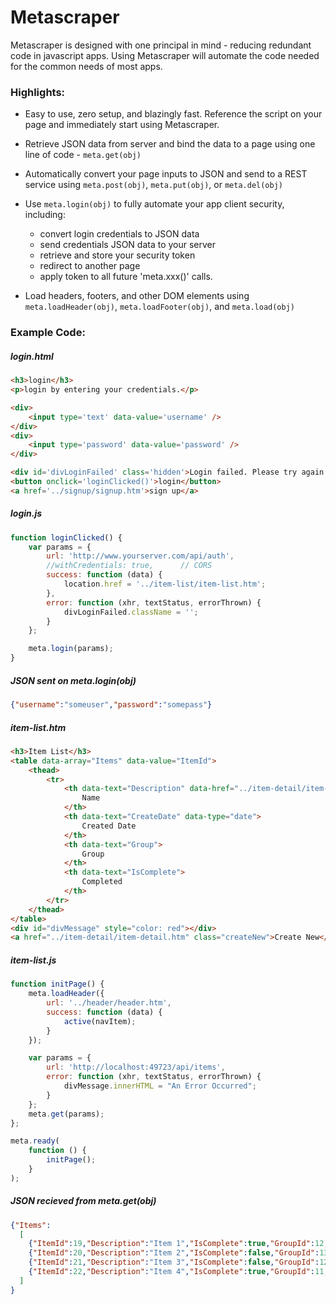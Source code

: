 # Metascraper

Metascraper is designed with one principal in mind - reducing redundant code in javascript apps. Using Metascraper will automate the code needed for the common needs of most apps.

### Highlights:
  - Easy to use, zero setup, and blazingly fast. Reference the script on your page and immediately start using Metascraper. 
  
  - Retrieve JSON data from server and bind the data to a page using one line of code - `meta.get(obj)`
  
  - Automatically convert your page inputs to JSON and send to a REST service using `meta.post(obj)`, `meta.put(obj)`, or `meta.del(obj)`
  
  - Use `meta.login(obj)` to fully automate your app client security, including: 
    - convert login credentials to JSON data
    - send credentials JSON data to your server
    - retrieve and store your security token
    - redirect to another page
    - apply token to all future 'meta.xxx()' calls.
    
  - Load headers, footers, and other DOM elements using `meta.loadHeader(obj)`, `meta.loadFooter(obj)`, and `meta.load(obj)`
  
### Example Code:
##### login.html
```html
<h3>login</h3>
<p>login by entering your credentials.</p>

<div>
    <input type='text' data-value='username' />
</div>
<div>
    <input type='password' data-value='password' />
</div>

<div id='divLoginFailed' class='hidden'>Login failed. Please try again.</div>
<button onclick='loginClicked()'>login</button>
<a href='../signup/signup.htm'>sign up</a>
```

##### login.js
```javascript
function loginClicked() {
    var params = {
        url: 'http://www.yourserver.com/api/auth',
        //withCredentials: true,      // CORS
        success: function (data) {
            location.href = '../item-list/item-list.htm';
        },
        error: function (xhr, textStatus, errorThrown) {
            divLoginFailed.className = '';
        }
    };

    meta.login(params);
}
```

##### JSON sent on meta.login(obj)
```json
{"username":"someuser","password":"somepass"}
```

##### item-list.htm
```html
<h3>Item List</h3>
<table data-array="Items" data-value="ItemId">
    <thead>
        <tr>
            <th data-text="Description" data-href="../item-detail/item-detail.htm?itemId={{*index}}">
                Name
            </th>
            <th data-text="CreateDate" data-type="date">
                Created Date
            </th>
            <th data-text="Group">
                Group
            </th>
            <th data-text="IsComplete">
                Completed
            </th>
        </tr>
    </thead>
</table>
<div id="divMessage" style="color: red"></div>
<a href="../item-detail/item-detail.htm" class="createNew">Create New</a>
```

##### item-list.js
```javascript
function initPage() {
    meta.loadHeader({
        url: '../header/header.htm',
        success: function (data) {
            active(navItem);
        }
    });

    var params = {
        url: 'http://localhost:49723/api/items',
        error: function (xhr, textStatus, errorThrown) {
            divMessage.innerHTML = "An Error Occurred";
        }
    };
    meta.get(params);
};

meta.ready(
    function () {
        initPage();
    }
);
```

##### JSON recieved from meta.get(obj)
```json
{"Items":
  [
    {"ItemId":19,"Description":"Item 1","IsComplete":true,"GroupId":12,"Group":"Group 4","CreateDate":"2018-05-04T23:00:51.713","UserId":0,"Username":null},
    {"ItemId":20,"Description":"Item 2","IsComplete":false,"GroupId":13,"Group":"Group 3","CreateDate":"2018-05-05T23:00:51.713","UserId":0,"Username":null},
    {"ItemId":21,"Description":"Item 3","IsComplete":false,"GroupId":12,"Group":"Group 4","CreateDate":"2018-05-06T23:00:51.713","UserId":0,"Username":null},
    {"ItemId":22,"Description":"Item 4","IsComplete":true,"GroupId":11,"Group":"Group 1","CreateDate":"2018-05-03T23:00:51.713","UserId":0,"Username":null}
  ]
}
```
